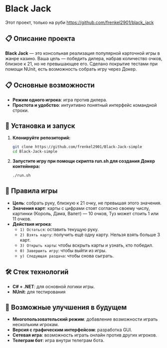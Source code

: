 # Black Jack

Этот проект, только на руби https://github.com/frenkel2901/black_jack

## 📋 Описание проекта

**Black Jack** — это консольная реализация популярной карточной игры в жанре казино. Ваша цель — победить дилера, набрав количество очков, близкое к 21, но не превышающее его.
Сделано покрытие тестами при помощи NUnit, есть возможность собрать игру через Докер.

## 📋 Основные возможности

- **Режим одного игрока**: игра против дилера.
- **Простота и удобство**: интуитивно понятный интерфейс командной строки.

## 🚀 Установка и запуск

1. **Клонируйте репозиторий:**
    ```bash
    git clone https://github.com/frenkel2901/Black-Jack-simple
    cd Black-Jack-simple
    ```

2. **Запустите игру при помощи скрипта run.sh для создания Докер контейнера:**
    ```bash
    ./run.sh
    ```

## 📖 Правила игры

- **Цель**: собрать руку, близкую к 21 очку, не превышая этого значения.
- **Значения карт**: карты с цифрами стоят согласно своему числу, картинки (Король, Дама, Валет) — 10 очков, Туз может стоить 1 или 11 очков.
- **Действия игрока**:
  - `1) Остаться`: оставить текущую руку.
  - `2) Взять карту`: получить ещё одну карту. Нельзя взять больше 3 карт.
  - `3) Открыть карты`: чтобы вскрыть карты и узнать, кто победил.
  - `0) Завершить игру`: чтобы выйти из игры.
  - `y) Следующая раздача`: чтобы снова сыграть.

## 🛠 Стек технологий

- **C# + .NET**: для основной логики игры.
- **NUnit**: для тестирования

## 🌟 Возможные улучшения в будущем

- **Многопользовательский режим**: добавление возможности играть нескольким игрокам.
- **Версия с графическим интерфейсом**: разработка GUI.
- **Сетевая игра**: возможность играть онлайн против других игроков.
- **Телеграм бот**: игра внутри телеграм бота.